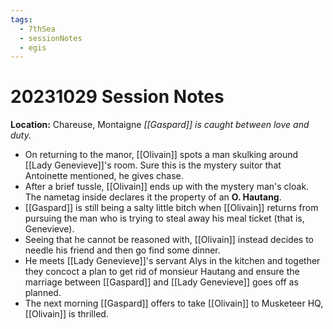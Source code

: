 ```yaml
---
tags:
  - 7thSea
  - sessionNotes
  - egis
---
```

# 20231029 Session Notes
**Location:** Chareuse, Montaigne
*[[Gaspard]] is caught between love and duty.*

- On returning to the manor, [[Olivain]] spots a man skulking around [[Lady Genevieve]]'s room.  Sure this is the mystery suitor that Antoinette mentioned, he gives chase.
- After a brief tussle, [[Olivain]] ends up with the mystery man's cloak.  The nametag inside declares it the property of an **O. Hautang**.
- [[Gaspard]] is still being a salty little bitch when [[Olivain]] returns from pursuing the man who is trying to steal away his meal ticket (that is, Genevieve).
- Seeing that he cannot be reasoned with, [[Olivain]] instead decides to needle his friend and then go  find some dinner.
- He meets [[Lady Genevieve]]'s servant Alys in the kitchen and together they concoct a plan to get rid of monsieur Hautang and ensure the marriage between [[Gaspard]] and [[Lady Genevieve]]  goes off as planned.
- The next morning [[Gaspard]] offers to take [[Olivain]] to Musketeer HQ, [[Olivain]] is thrilled.